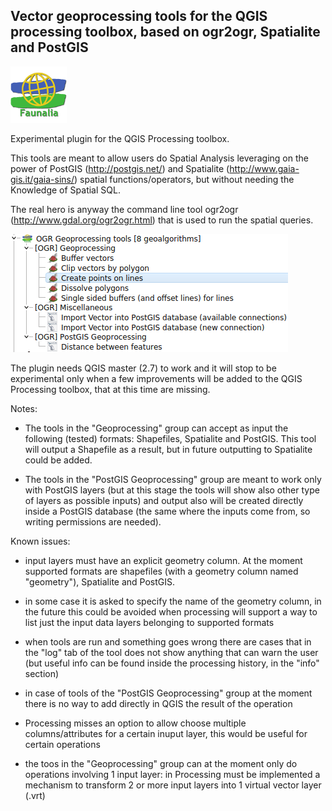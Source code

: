 Vector geoprocessing tools for the QGIS processing toolbox, based on ogr2ogr, Spatialite and PostGIS
--------------------------------------

![](/icons/avatar_faunalia.png)

Experimental plugin for the QGIS Processing toolbox.

This tools are meant to allow users do Spatial Analysis leveraging on the power of PostGIS (http://postgis.net/) and Spatialite (http://www.gaia-gis.it/gaia-sins/) spatial functions/operators, but without needing the Knowledge of Spatial SQL.

The real hero is anyway the command line tool ogr2ogr (http://www.gdal.org/ogr2ogr.html) that is used to run the spatial queries.

![](/icons/tools.png)

The plugin needs QGIS master (2.7) to work and it will stop to be experimental only when a few improvements will be added to the QGIS Processing toolbox, that at this time are missing.

Notes:

- The tools in the "Geoprocessing" group can accept as input the following (tested) formats: Shapefiles, Spatialite and PostGIS. This tool will output a Shapefile as a result, but in future outputting to Spatialite could be added.

- The tools in the "PostGIS Geoprocessing" group are meant to work only with PostGIS layers (but at this stage the tools will show also other type of layers as possible inputs) and output also will be created directly inside a PostGIS database (the same where the inputs come from, so writing permissions are needed).

Known issues:

- input layers must have an explicit geometry column. At the moment supported formats are shapefiles (with a geometry column named "geometry"), Spatialite and PostGIS.

- in some case it is asked to specify the name of the geometry column, in the future this could be avoided when processing will support a way to list just the input data layers belonging to supported formats

- when tools are run and something goes wrong there are cases that in the "log" tab of the tool does not show anything that can warn the user (but useful info can be found inside the processing history, in the "info" section)

- in case of tools of the "PostGIS Geoprocessing" group at the moment there is no way to add directly in QGIS the result of the operation

- Processing misses an option to allow choose multiple columns/attributes for a certain inuput layer, this would be useful for certain operations

- the toos in the "Geoprocessing" group can at the moment only do operations involving 1 input layer: in Processing must be implemented a mechanism to transform 2 or more input layers into 1 virtual vector layer (.vrt)